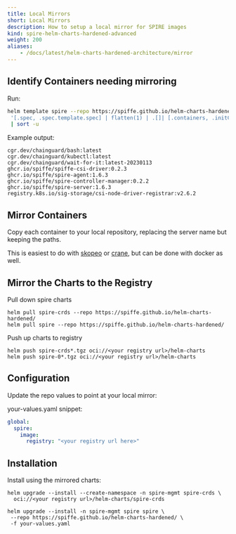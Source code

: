 ```yaml
---
title: Local Mirrors
short: Local Mirrors
description: How to setup a local mirror for SPIRE images
kind: spire-helm-charts-hardened-advanced
weight: 200
aliases:
    - /docs/latest/helm-charts-hardened-architecture/mirror
---
```


## Identify Containers needing mirroring

Run:
```bash
helm template spire --repo https://spiffe.github.io/helm-charts-hardened/ -f your-values.yaml | yq e -rN \
 '[.spec, .spec.template.spec] | flatten(1) | .[]| [.containers, .initContainers] | flatten(1) | .[].image' - \
 | sort -u
```

Example output:
```
cgr.dev/chainguard/bash:latest
cgr.dev/chainguard/kubectl:latest
cgr.dev/chainguard/wait-for-it:latest-20230113
ghcr.io/spiffe/spiffe-csi-driver:0.2.3
ghcr.io/spiffe/spire-agent:1.6.3
ghcr.io/spiffe/spire-controller-manager:0.2.2
ghcr.io/spiffe/spire-server:1.6.3
registry.k8s.io/sig-storage/csi-node-driver-registrar:v2.6.2
```

## Mirror Containers

Copy each container to your local repository, replacing the server name but keeping the paths.

This is easiest to do with [skopeo](https://github.com/containers/skopeo) or [crane](https://michaelsauter.github.io/crane/index.html), but can be done with docker as well.

## Mirror the Charts to the Registry

Pull down spire charts
```shell
helm pull spire-crds --repo https://spiffe.github.io/helm-charts-hardened/
helm pull spire --repo https://spiffe.github.io/helm-charts-hardened/
```

Push up charts to registry
```shell
helm push spire-crds*.tgz oci://<your registry url>/helm-charts
helm push spire-0*.tgz oci://<your registry url>/helm-charts
```

## Configuration

Update the repo values to point at your local mirror:

your-values.yaml snippet:
```yaml
global:
  spire:
    image:
      registry: "<your registry url here>"
```

## Installation

Install using the mirrored charts:
```
helm upgrade --install --create-namespace -n spire-mgmt spire-crds \
  oci://<your registry url>/helm-charts/spire-crds

helm upgrade --install -n spire-mgmt spire spire \
 --repo https://spiffe.github.io/helm-charts-hardened/ \
 -f your-values.yaml
```
